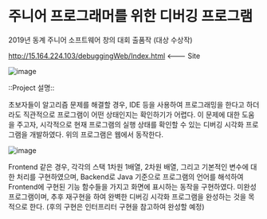 # 주니어 프로그래머를 위한 디버깅 프로그램
2019년 동계 주니어 소프트웨어 창의 대회 출품작 (대상 수상작)

http://15.164.224.103/debuggingWeb/Index.html <--- Site

![image](https://user-images.githubusercontent.com/44183221/86325619-4aca6980-bc7b-11ea-96a8-940e93277e9d.png)

::Project 설명::

초보자들이 알고리즘 문제를 해결할 경우, IDE 등을 사용하여 프로그래밍을 한다고 하더라도 직관적으로 프로그램이 어떤 상태인지는 확인하기가 어렵다.
이 문제에 대한 도움을 주고자, 시각적으로 현재 프로그램의 실행 상태를 확인할 수 있는 디버깅 시각화 프로그램을 개발하였다. 위의 프로그램은 웹에서 동작한다.

![image](https://user-images.githubusercontent.com/44183221/86324713-ece95200-bc79-11ea-9771-860c53a5dc4a.png)

Frontend 같은 경우, 각각의 스택 1차원 1배열, 2차원 배열, 그리고 기본적인 변수에 대한 처리를 구현하였으며,
Backend로 Java 기준으로 프로그램의 언어를 해석하여 Frontend에 구현된 기능 함수들을 가지고 화면에 표시하는 동작을 구현하였다.
미완성 프로그램이며, 추후 재구현을 하여 완벽한 디버깅 시각화 프로그램을 완성하는 것을 목적으로 한다. (후의 구현은 인터프리터 구현을 참고하여 완성할 예정)


